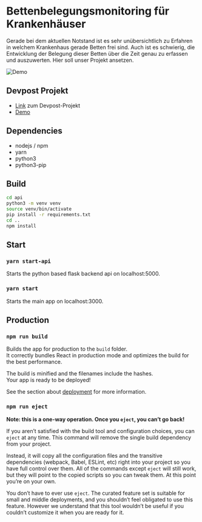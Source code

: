 # Bettenbelegungsmonitoring für Krankenhäuser

Gerade bei dem aktuellen Notstand ist es sehr unübersichtlich zu Erfahren in welchem Krankenhaus gerade Betten frei sind. Auch ist es schwierig, die Entwicklung der Belegung dieser Betten über die Zeit genau zu erfassen und auszuwerten. Hier soll unser Projekt ansetzen.


![Demo](https://challengepost-s3-challengepost.netdna-ssl.com/photos/production/software_photos/000/967/946/datas/gallery.jpg)

## Devpost Projekt

* [Link](https://devpost.com/software/0_24_krankenhauser_bettenverfugbarkeitsvisualisierung) zum Devpost-Projekt
* [Demo](http://52.170.170.11:3000/)


## Dependencies

* nodejs / npm
* yarn
* python3
* python3-pip


## Build

```bash
cd api
python3 -m venv venv
source venv/bin/activate
pip install -r requirements.txt
cd ..
npm install

```
## Start

### `yarn start-api`

Starts the python based flask backend api on localhost:5000.

### `yarn start`

Starts the main app on localhost:3000.

## Production

### `npm run build`

Builds the app for production to the `build` folder.<br />
It correctly bundles React in production mode and optimizes the build for the best performance.

The build is minified and the filenames include the hashes.<br />
Your app is ready to be deployed!

See the section about [deployment](https://facebook.github.io/create-react-app/docs/deployment) for more information.

### `npm run eject`

**Note: this is a one-way operation. Once you `eject`, you can’t go back!**

If you aren’t satisfied with the build tool and configuration choices, you can `eject` at any time. This command will remove the single build dependency from your project.

Instead, it will copy all the configuration files and the transitive dependencies (webpack, Babel, ESLint, etc) right into your project so you have full control over them. All of the commands except `eject` will still work, but they will point to the copied scripts so you can tweak them. At this point you’re on your own.

You don’t have to ever use `eject`. The curated feature set is suitable for small and middle deployments, and you shouldn’t feel obligated to use this feature. However we understand that this tool wouldn’t be useful if you couldn’t customize it when you are ready for it.
